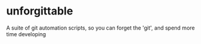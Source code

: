 # unforgittable
A suite of git automation scripts, so you can forget the 'git', and spend more time developing
